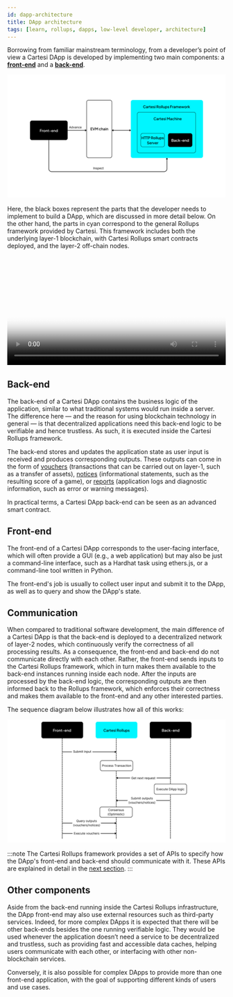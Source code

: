 ```yaml
---
id: dapp-architecture
title: DApp architecture
tags: [learn, rollups, dapps, low-level developer, architecture]
---
```


Borrowing from familiar mainstream terminology, from a developer’s point of view a Cartesi DApp is developed by implementing two main components: a [**front-end**](#front-end) and a [**back-end**](#back-end).

![img](./core-components.png)

Here, the black boxes represent the parts that the developer needs to implement to build a DApp, which are discussed in more detail below. On the other hand, the parts in cyan correspond to the general Rollups framework provided by Cartesi. This framework includes both the underlying layer-1 blockchain, with Cartesi Rollups smart contracts deployed, and the layer-2 off-chain nodes.

<video width="100%" controls poster="/img/architecture_dapp.png">
    <source src="/videos/HLA_video.mp4" type="video/mp4" />
    Your browser does not support the video tag.
</video>



## Back-end

The back-end of a Cartesi DApp contains the business logic of the application, similar to what traditional systems would run inside a server. The difference here — and the reason for using blockchain technology in general — is that decentralized applications need this back-end logic to be verifiable and hence trustless. As such, it is executed inside the Cartesi Rollups framework.

The back-end stores and updates the application state as user input is received and produces corresponding outputs. These outputs can come in the form of [vouchers](./components.md#vouchers) (transactions that can be carried out on layer-1, such as a transfer of assets), [notices](./components.md#notices) (informational statements, such as the resulting score of a game), or [reports](./components.md#reports) (application logs and diagnostic information, such as error or warning messages).

In practical terms, a Cartesi DApp back-end can be seen as an advanced smart contract.

## Front-end

The front-end of a Cartesi DApp corresponds to the user-facing interface, which will often provide a GUI (e.g., a web application) but may also be just a command-line interface, such as a Hardhat task using ethers.js, or a command-line tool written in Python.

The front-end's job is usually to collect user input and submit it to the DApp, as well as to query and show the DApp's state.

## Communication

When compared to traditional software development, the main difference of a Cartesi DApp is that the back-end is deployed to a decentralized network of layer-2 nodes, which continuously verify the correctness of all processing results. As a consequence, the front-end and back-end do not communicate directly with each other. Rather, the front-end sends inputs to the Cartesi Rollups framework, which in turn makes them available to the back-end instances running inside each node. After the inputs are processed by the back-end logic, the corresponding outputs are then informed back to the Rollups framework, which enforces their correctness and makes them available to the front-end and any other interested parties.

The sequence diagram below illustrates how all of this works:

![img](./sequence-diagram.png)

:::note
The Cartesi Rollups framework provides a set of APIs to specify how the DApp's front-end and back-end should communicate with it. These APIs are explained in detail in the [next section](./http-api.md).
:::

## Other components

Aside from the back-end running inside the Cartesi Rollups infrastructure, the DApp front-end may also use external resources such as third-party services. Indeed, for more complex DApps it is expected that there will be other back-ends besides the one running verifiable logic. They would be used whenever the application doesn’t need a service to be decentralized and trustless, such as providing fast and accessible data caches, helping users communicate with each other, or interfacing with other non-blockchain services.

Conversely, it is also possible for complex DApps to provide more than one front-end application, with the goal of supporting different kinds of users and use cases.
